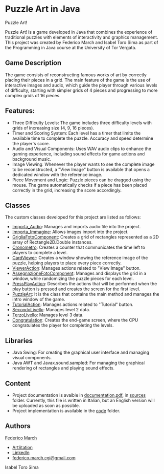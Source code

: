 # Puzzle Art in Java

Puzzle Art!

Puzzle Art! is a game developed in Java that combines the experience of traditional puzzles with elements of interactivity and graphics management. This project was created by Federico March and Isabel Toro Sima as part of the Programming in Java course at the University of Tor Vergata.

## Game Description

The game consists of reconstructing famous works of art by correctly placing their pieces in a grid. The main feature of the game is the use of interactive images and audio, which guide the player through various levels of difficulty, starting with simpler grids of 4 pieces and progressing to more complex grids of 16 pieces.

## Features:

- Three Difficulty Levels: The game includes three difficulty levels with grids of increasing size (4, 9, 16 pieces).
- Timer and Scoring System: Each level has a timer that limits the available time to complete the puzzle. Accuracy and speed determine the player's score.
- Audio and Visual Components: Uses WAV audio clips to enhance the gaming experience, including sound effects for game actions and background music.
- Image Viewing: Whenever the player wants to see the complete image to be reconstructed, a "View Image" button is available that opens a dedicated window with the reference image.
- Piece Movement and Logic: Puzzle pieces can be dragged using the mouse. The game automatically checks if a piece has been placed correctly in the grid, increasing the score accordingly.

## Classes

The custom classes developed for this project are listed as follows:
- [Importa_Audio](https://github.com/FedericoCGI/Puzzle-Art-in-Java/blob/main/code/src/Importa_Audio.java): Manages and imports audio file into the project.
- [Importa_Immagine](https://github.com/FedericoCGI/Puzzle-Art-in-Java/blob/main/code/src/Importa_Immagine.java): Allows images import into the project.
- [GrigliaFotoComponent](https://github.com/FedericoCGI/Puzzle-Art-in-Java/blob/main/code/src/GrigliaFotoComponent.java): Creates a grid of rectangles represented as a 2D array of Rectangle2D.Double instances.
- [Cronometro](https://github.com/FedericoCGI/Puzzle-Art-in-Java/blob/main/code/src/Cronometro.java): Creates a counter that communicates the time left to players to complete a level.
- [CardViewer](https://github.com/FedericoCGI/Puzzle-Art-in-Java/blob/main/code/src/CardViewer.java): Creates a window showing the reference image of the puzzle, helping players to place every piece correctly.
- [ViewerAction](https://github.com/FedericoCGI/Puzzle-Art-in-Java/blob/main/code/src/ViewerAction.java): Manages actions related to "View Image" button.
- [AssegnazioneFotoComponent](https://github.com/FedericoCGI/Puzzle-Art-in-Java/blob/main/code/src/AssegnazioneFotoComponent.java): Manages and displays the grid in a window, while randomizing the puzzle pieces for each level.
- [PressPlayAction](https://github.com/FedericoCGI/Puzzle-Art-in-Java/blob/main/code/src/PressPlayAction.java): Describes the actions that will be performed when the play button is pressed and creates the screen for the first level.
- [PuzzleArt](https://github.com/FedericoCGI/Puzzle-Art-in-Java/blob/main/code/src/PuzzleArt.java): It is the class that contains the main method and manages the intro window of the game.
- [TutorialAction](https://github.com/FedericoCGI/Puzzle-Art-in-Java/blob/main/code/src/TutorialAction.java): Manages actions related to "Tutorial" button.
- [SecondoLivello](https://github.com/FedericoCGI/Puzzle-Art-in-Java/blob/main/code/src/SecondoLivello.java): Manages level 2 data.
- [TerzoLivello](https://github.com/FedericoCGI/Puzzle-Art-in-Java/blob/main/code/src/TerzoLivello.java): Manages level 3 data. 
- [Congratulation](https://github.com/FedericoCGI/Puzzle-Art-in-Java/blob/main/code/src/Congratulation.java): Creates the end-game screen, where the CPU congratulates the player for completing the levels.

## Libraries

- Java Swing: For creating the graphical user interface and managing visual components.
- Java AWT and Javax.sound.sampled: For managing the graphical rendering of rectangles and playing sound effects.

## Content

- Project documentation is avaible in [documentation.pdf](https://github.com/FedericoCGI/Puzzle-Art-in-Java/blob/main/sources/PA_documentation.pdf), in [sources](https://github.com/FedericoCGI/Puzzle-Art-in-Java/tree/main/sources) folder. Currently, this file is written in Italian, but an English version will be uploaded as soon as possible.
- Project implementation is available in the [code](https://github.com/FedericoCGI/Puzzle-Art-in-Java/tree/main/code) folder.

## Authors

[Federico March](https://github.com/FedericoCGI)
- [ArtStation](https://www.artstation.com/federicomarch_cgi)
- [LinkedIn](https://www.linkedin.com/in/federico-march-a15b17194/)
- federico.march.cgi@gmail.com

Isabel Toro Sima
